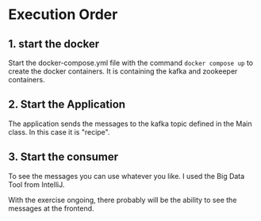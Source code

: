 # Execution Order

## 1. start the docker

Start the docker-compose.yml file with the command ```docker compose up``` to create the docker containers. 
It is containing the kafka and zookeeper containers.

## 2. Start the Application

The application sends the messages to the kafka topic defined in the Main class. In this case it is "recipe".

## 3. Start the consumer

To see the messages you can use whatever you like. I used the Big Data Tool from IntelliJ. 

With the exercise ongoing, there probably will be the ability to see the messages at the frontend.